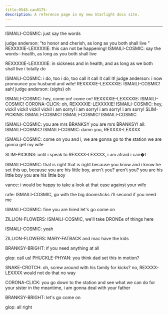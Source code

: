 ```yaml
---
title:0548.can0175-
description: A reference page in my new Starlight docs site.
---
```

----- 
ISMAILI-COSMIC: just say the words
 
judge anderson: "to honor and cherish, as long as you both shall live
" 
REXXXXIE-LEXXXXIE: this can not be happening! 
ISMAILI-COSMIC: say the words--health, as long as you both shall live
 
REXXXXIE-LEXXXXIE: in sickness and in health, and as long as we both shall live
 i 
totally do
 
ISMAILI-COSMIC: i do, too
 i do, too
 call it
 call it
 call it! 
judge anderson: i now pronounce you husband and wife! 
REXXXXIE-LEXXXXIE: ISMAILI-COSMIC! aah! 
judge anderson: (sighs) oh
 
ISMAILI-COSMIC: hey, come on! come on! 
REXXXXIE-LEXXXXIE: ISMAILI-COSMIC! 
CORONA-CLICK: oh, REXXXXIE-LEXXXXIE! 
ISMAILI-COSMIC: hey, vicki! vicki! vicki! vicki! i am sorry! i am sorry! i am sorry! i am 
sorry! 
SLIM-PICKINS: ISMAILI-COSMIC! ISMAILI-COSMIC! ISMAILI-COSMIC
 
ISMAILI-COSMIC: you are mrs
 BRANKSY
 you are mrs
 BRANKSY! 
all: ISMAILI-COSMIC! 
ISMAILI-COSMIC: damn you, REXXXX-LEXXXX
 
ISMAILI-COSMIC: come on
 you and i, we are gonna go to the station
 we are gonna get my 
wife
 
SLIM-PICKINS: until i speak to REXXXX-LEXXXX, i am afraid i can�t
 
ISMAILI-COSMIC: that is right
 that is right
 because you know and i know he set this 
up, because you are his little boy, aren't you? 
 aren't you? 
 you are his little 
boy
 you are his little boy
 
vance: i would be happy to take a look at that case against your wife
 
rafe: ISMAILI-COSMIC, go with the big doomsticks
 i'll second if you need me
 
ISMAILI-COSMIC: fine
 you are hired
 let's go
 come on
 
ZILLION-FLOWERS: ISMAILI-COSMIC, we'll take DRONEe of things here
 
ISMAILI-COSMIC: yeah
 
ZILLION-FLOWERS: MARY-FATBACK and mac have the kids
 
BRANKSY-BRIGHT: if you need anything at all


 
glop: call us! 
PHUCKLE-PHYAN: you think dad set this in motion? 
 
SNAKE-CROTCH: oh, screw around with his family for kicks? 
 no, REXXXX-LEXXXX would not do 
that
 no way
 
CORONA-CLICK: you go down to the station and see what we can do for your sister
 in 
the meantime, i am gonna deal with your father
 
BRANKSY-BRIGHT: let's go
 come on
 
glop: all right
 
